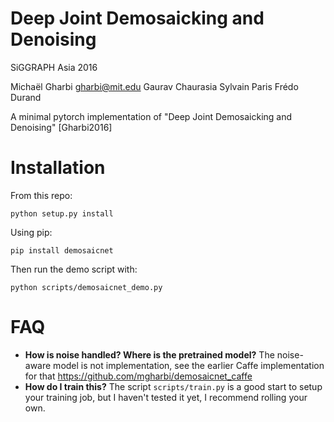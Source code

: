 # Deep Joint Demosaicking and Denoising
SiGGRAPH Asia 2016

Michaël Gharbi gharbi@mit.edu Gaurav Chaurasia Sylvain Paris Frédo Durand

A minimal pytorch implementation of "Deep Joint Demosaicking and Denoising" [Gharbi2016]

# Installation

From this repo:

```shell
python setup.py install
```

Using pip:

```shell
pip install demosaicnet
```

Then run the demo script with:

```shell
python scripts/demosaicnet_demo.py
```
# FAQ

- **How is noise handled? Where is the pretrained model?** The noise-aware model is not implementation, see the earlier Caffe implementation for that <https://github.com/mgharbi/demosaicnet_caffe>
- **How do I train this?** The script `scripts/train.py` is a good start to setup your training job, but I haven't tested it yet, I recommend rolling your own.
